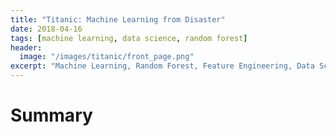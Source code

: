 ```yaml
---
title: "Titanic: Machine Learning from Disaster"
date: 2018-04-16
tags: [machine learning, data science, random forest]
header:
  image: "/images/titanic/front_page.png"
excerpt: "Machine Learning, Random Forest, Feature Engineering, Data Science"
---
```


# Summary
